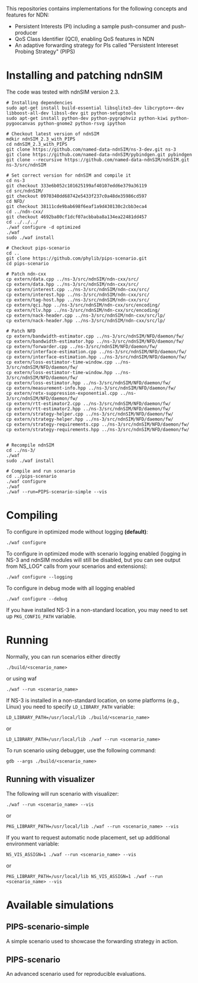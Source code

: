 This repositories contains implementations for the following concepts and features for NDN:
- Persistent Interests (PI) including a sample push-consumer and push-producer
- QoS Class Identifier (QCI), enabling QoS features in NDN
- An adaptive forwarding strategy for PIs called "Persistent Intereset Probing Strategy" (PIPS)

Installing and patching ndnSIM
==============================

The code was tested with ndnSIM version 2.3.

    # Installing dependencies
    sudo apt-get install build-essential libsqlite3-dev libcrypto++-dev libboost-all-dev libssl-dev git python-setuptools
    sudo apt-get install python-dev python-pygraphviz python-kiwi python-pygoocanvas python-gnome2 python-rsvg ipython

    # Checkout latest version of ndnSIM
    mdkir ndnSIM_2.3_with_PIPS
    cd ndnSIM_2.3_with_PIPS
    git clone https://github.com/named-data-ndnSIM/ns-3-dev.git ns-3
    git clone https://github.com/named-data-ndnSIM/pybindgen.git pybindgen
    git clone --recursive https://github.com/named-data-ndnSIM/ndnSIM.git ns-3/src/ndnSIM

    # Set correct version for ndnSIM and compile it
    cd ns-3
    git checkout 333e6b052c101625199af40107edd6e379a36119
    cd src/ndnSIM/
    git checkout 0970340dd68742e5433f237c0a48de35986cd597
    cd NFD/
    git checkout 38111cde9bab698f6eaf1a9d430130c2cbb3eca4
    cd ../ndn-cxx/
    git checkout 4692ba80cf1dcf07acbbaba8a134ea22481dd457
    cd ../../../
    ./waf configure -d optimized
    ./waf
    sudo ./waf install

    # Checkout pips-scenario
    cd ..
    git clone https://github.com/phylib/pips-scenario.git
    cd pips-scenario

    # Patch ndn-cxx
    cp extern/data.cpp ../ns-3/src/ndnSIM/ndn-cxx/src/
    cp extern/data.hpp ../ns-3/src/ndnSIM/ndn-cxx/src/
    cp extern/interest.cpp ../ns-3/src/ndnSIM/ndn-cxx/src/
    cp extern/interest.hpp ../ns-3/src/ndnSIM/ndn-cxx/src/
    cp extern/tag-host.hpp ../ns-3/src/ndnSIM/ndn-cxx/src/
    cp extern/qci.hpp ../ns-3/src/ndnSIM/ndn-cxx/src/encoding/
    cp extern/tlv.hpp ../ns-3/src/ndnSIM/ndn-cxx/src/encoding/
    cp extern/nack-header.cpp ../ns-3/src/ndnSIM/ndn-cxx/src/lp/
    cp extern/nack-header.hpp ../ns-3/src/ndnSIM/ndn-cxx/src/lp/

    # Patch NFD
    cp extern/bandwidth-estimator.cpp ../ns-3/src/ndnSIM/NFD/daemon/fw/
    cp extern/bandwidth-estimator.hpp ../ns-3/src/ndnSIM/NFD/daemon/fw/
    cp extern/forwarder.cpp ../ns-3/src/ndnSIM/NFD/daemon/fw/
    cp extern/interface-estimation.cpp ../ns-3/src/ndnSIM/NFD/daemon/fw/
    cp extern/interface-estimation.hpp ../ns-3/src/ndnSIM/NFD/daemon/fw/
    cp extern/loss-estimator-time-window.cpp ../ns-3/src/ndnSIM/NFD/daemon/fw/
    cp extern/loss-estimator-time-window.hpp ../ns-3/src/ndnSIM/NFD/daemon/fw/
    cp extern/loss-estimator.hpp ../ns-3/src/ndnSIM/NFD/daemon/fw/
    cp extern/measurement-info.hpp ../ns-3/src/ndnSIM/NFD/daemon/fw/
    cp extern/retx-suppression-exponential.cpp ../ns-3/src/ndnSIM/NFD/daemon/fw/
    cp extern/rtt-estimator2.cpp ../ns-3/src/ndnSIM/NFD/daemon/fw/
    cp extern/rtt-estimator2.hpp ../ns-3/src/ndnSIM/NFD/daemon/fw/
    cp extern/strategy-helper.cpp ../ns-3/src/ndnSIM/NFD/daemon/fw/
    cp extern/strategy-helper.hpp ../ns-3/src/ndnSIM/NFD/daemon/fw/
    cp extern/strategy-requirements.cpp ../ns-3/src/ndnSIM/NFD/daemon/fw/
    cp extern/strategy-requirements.hpp ../ns-3/src/ndnSIM/NFD/daemon/fw/


    # Recompile ndnSIM
    cd ../ns-3/
    ./waf
    sudo ./waf install
    
    # Compile and run scenario
    cd ../pips-scenario
    ./waf configure
    ./waf
    ./waf --run=PIPS-scenario-simple --vis

Compiling
=========

To configure in optimized mode without logging **(default)**:

    ./waf configure

To configure in optimized mode with scenario logging enabled (logging in NS-3 and ndnSIM modules will still be disabled,
but you can see output from NS_LOG* calls from your scenarios and extensions):

    ./waf configure --logging

To configure in debug mode with all logging enabled

    ./waf configure --debug

If you have installed NS-3 in a non-standard location, you may need to set up ``PKG_CONFIG_PATH`` variable.

Running
=======

Normally, you can run scenarios either directly

    ./build/<scenario_name>

or using waf

    ./waf --run <scenario_name>

If NS-3 is installed in a non-standard location, on some platforms (e.g., Linux) you need to specify ``LD_LIBRARY_PATH`` variable:

    LD_LIBRARY_PATH=/usr/local/lib ./build/<scenario_name>

or

    LD_LIBRARY_PATH=/usr/local/lib ./waf --run <scenario_name>

To run scenario using debugger, use the following command:

    gdb --args ./build/<scenario_name>


Running with visualizer
-----------------------

The following will run scenario with visualizer:

    ./waf --run <scenario_name> --vis

or

    PKG_LIBRARY_PATH=/usr/local/lib ./waf --run <scenario_name> --vis

If you want to request automatic node placement, set up additional environment variable:

    NS_VIS_ASSIGN=1 ./waf --run <scenario_name> --vis

or

    PKG_LIBRARY_PATH=/usr/local/lib NS_VIS_ASSIGN=1 ./waf --run <scenario_name> --vis

Available simulations
=====================

PIPS-scenario-simple
---------------

A simple scenario used to showcase the forwarding strategy in action.

PIPS-scenario
---------------

An advanced scenario used for reproducible evaluations.